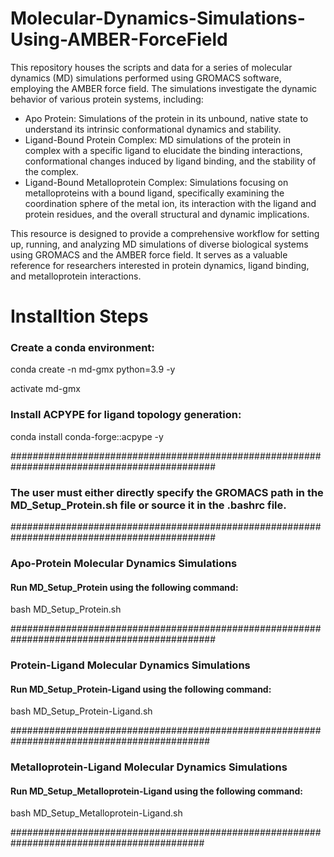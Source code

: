 # Molecular-Dynamics-Simulations-Using-AMBER-ForceField

This repository houses the scripts and data for a series of molecular dynamics (MD) simulations performed using GROMACS software, employing the AMBER force field. The simulations investigate the dynamic behavior of various protein systems, including:
* Apo Protein: Simulations of the protein in its unbound, native state to understand its intrinsic conformational dynamics and stability.
* Ligand-Bound Protein Complex: MD simulations of the protein in complex with a specific ligand to elucidate the binding interactions, conformational changes induced by ligand binding, and the stability of the complex.
* Ligand-Bound Metalloprotein Complex: Simulations focusing on metalloproteins with a bound ligand, specifically examining the coordination sphere of the metal ion, its interaction with the ligand and protein residues, and the overall structural and dynamic implications.

This resource is designed to provide a comprehensive workflow for setting up, running, and analyzing MD simulations of diverse biological systems using GROMACS and the AMBER force field. It serves as a valuable reference for researchers interested in protein dynamics, ligand binding, and metalloprotein interactions.

# Installtion Steps
### Create a conda environment:
conda create -n md-gmx python=3.9 -y 

activate md-gmx

### Install ACPYPE for ligand topology generation:
conda install conda-forge::acpype -y  

#############################################################################################

### The user must either directly specify the GROMACS path in the MD_Setup_Protein.sh file or source it in the .bashrc file.

#############################################################################################

### Apo-Protein Molecular Dynamics Simulations

#### Run MD_Setup_Protein using the following command:

bash MD_Setup_Protein.sh

#############################################################################################

### Protein-Ligand Molecular Dynamics Simulations

#### Run MD_Setup_Protein-Ligand using the following command:

bash MD_Setup_Protein-Ligand.sh

############################################################################################

### Metalloprotein-Ligand Molecular Dynamics Simulations

#### Run MD_Setup_Metalloprotein-Ligand using the following command:

bash MD_Setup_Metalloprotein-Ligand.sh

###########################################################################################
